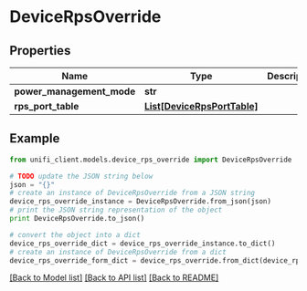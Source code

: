 # DeviceRpsOverride


## Properties

Name | Type | Description | Notes
------------ | ------------- | ------------- | -------------
**power_management_mode** | **str** |  | [optional] 
**rps_port_table** | [**List[DeviceRpsPortTable]**](DeviceRpsPortTable.md) |  | [optional] 

## Example

```python
from unifi_client.models.device_rps_override import DeviceRpsOverride

# TODO update the JSON string below
json = "{}"
# create an instance of DeviceRpsOverride from a JSON string
device_rps_override_instance = DeviceRpsOverride.from_json(json)
# print the JSON string representation of the object
print DeviceRpsOverride.to_json()

# convert the object into a dict
device_rps_override_dict = device_rps_override_instance.to_dict()
# create an instance of DeviceRpsOverride from a dict
device_rps_override_form_dict = device_rps_override.from_dict(device_rps_override_dict)
```
[[Back to Model list]](../README.md#documentation-for-models) [[Back to API list]](../README.md#documentation-for-api-endpoints) [[Back to README]](../README.md)


